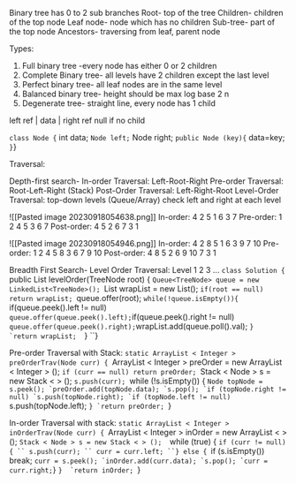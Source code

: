Binary tree has 0 to 2 sub branches
Root- top of the tree
Children- children of the top node
Leaf node- node which has no children
Sub-tree- part of the top node
Ancestors- traversing from leaf, parent node

Types:
1. Full binary tree -every node has either 0 or 2 children
2. Complete Binary tree- all levels have 2 children except the last level 
3. Perfect binary tree- all leaf nodes are in the same level
4. Balanced binary tree- height should be max log base 2 n
5. Degenerate tree- straight line, every node has 1 child

left ref | data | right ref
null if no child

`` class Node {
`` int data;
`` Node left;
`` Node right;
`` public Node (key){
``  data=key;
`` }
``}

Traversal:

Depth-first search-
In-order Traversal: Left-Root-Right
Pre-order Traversal: Root-Left-Right (Stack)
Post-Order Traversal: Left-Right-Root
Level-Order Traversal: top-down levels (Queue/Array) check left and right at each level

![[Pasted image 20230918054638.png]]
In-order: 4 2 5 1 6 3 7
Pre-order: 1 2 4 5 3 6 7
Post-order: 4 5 2 6 7 3 1

![[Pasted image 20230918054946.png]]
In-order: 4 2 8 5 1 6 3 9 7 10
Pre-order: 1 2 4 5 8 3 6 7 9 10
Post-order: 4 8 5 2 6 9 10 7 3 1


Breadth First Search-
Level Order Traversal: Level 1 2 3 ...
`class Solution {
`	public List<Integer> levelOrder(TreeNode root) { 
	`Queue<TreeNode> queue = new LinkedList<TreeNode>();
	`List<Integer> wrapList = new List<Integer>();
	`if(root == null) return wrapList;
	`queue.offer(root);
	`while(!queue.isEmpty()){
	` if(queue.peek().left != null) 
	`	 queue.offer(queue.peek().left);
	 `if(queue.peek().right != null) 
		` queue.offer(queue.peek().right);
		 `wrapList.add(queue.poll().val); 
	``} 
	`return wrapList; 
 ``}
``}

Pre-order Traversal with Stack:
`static ArrayList < Integer > preOrderTrav(Node curr) {
 `ArrayList < Integer > preOrder = new ArrayList < Integer > ();
 `if (curr == null) return preOrder;
 `Stack < Node > s = new Stack < > ();
 `s.push(curr);
 `while (!s.isEmpty()) {
 `` Node topNode = s.peek();
  `preOrder.add(topNode.data);
  `s.pop();
  `if (topNode.right != null)
   `s.push(topNode.right);
  `if (topNode.left != null)
  `` s.push(topNode.left);
 ``}
 `return preOrder;
``}

In-order Traversal with stack:
`static ArrayList < Integer > inOrderTrav(Node curr) {
 `ArrayList < Integer > inOrder = new ArrayList < > ();
 `Stack < Node > s = new Stack < > (); 
 `while (true) {
  `if (curr != null) {
  `` s.push(curr);
  `` curr = curr.left;
 ``} else {
  `if (s.isEmpty()) break;
  `` curr = s.peek();
   `inOrder.add(curr.data);
   `s.pop();
   `curr = curr.right;
   ``}
 ``} 
 `return inOrder;
``}

